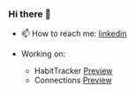 ### Hi there 👋


- 📫 How to reach me: [linkedin](https://www.linkedin.com/in/hariharanwd/)

- Working on:
  - HabitTracker [Preview](https://habit-tracker-1-3rpy.onrender.com/)
  - Connections [Preview](https://hari-init.github.io/RF/) 
<!-- end of the list -->
